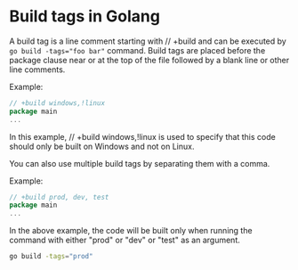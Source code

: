 # Build tags in Golang

A build tag is a line comment starting with // +build
  and can be executed by `go build -tags="foo bar"` command.
  Build tags are placed before the package clause near or at the top of the file
  followed by a blank line or other line comments.

Example:

```go
// +build windows,!linux
package main
...
```

In this example, // +build windows,!linux is used to specify that this code should only be built on Windows and not on Linux.

You can also use multiple build tags by separating them with a comma.

Example:

```go
// +build prod, dev, test
package main
...
```

In the above example, the code will be built only when running the command with either "prod" or "dev" or "test" as an argument.

```bash
go build -tags="prod"
```
